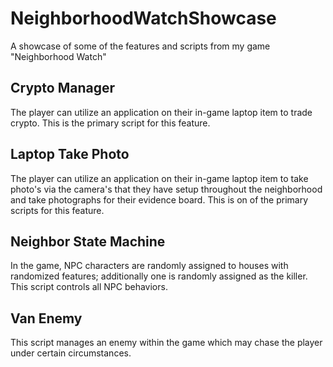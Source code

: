 # NeighborhoodWatchShowcase
A showcase of some of the features and scripts from my game "Neighborhood Watch"

## Crypto Manager
The player can utilize an application on their in-game laptop item to trade crypto. This is the primary script for this feature.

## Laptop Take Photo
The player can utilize an application on their in-game laptop item to take photo's via the camera's that they have setup throughout the neighborhood and take photographs for their evidence board. This is on of the primary scripts for this feature.

## Neighbor State Machine
In the game, NPC characters are randomly assigned to houses with randomized features; additionally one is randomly assigned as the killer. This script controls all NPC behaviors.

## Van Enemy
This script manages an enemy within the game which may chase the player under certain circumstances.

